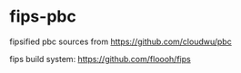 # fips-pbc

fipsified pbc sources from https://github.com/cloudwu/pbc

fips build system: https://github.com/floooh/fips

